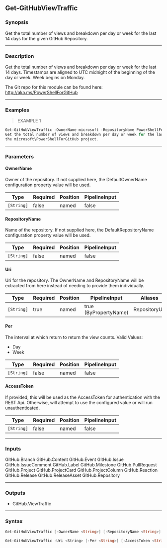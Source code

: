 Get-GitHubViewTraffic
---------------------

### Synopsis
Get the total number of views and breakdown per day or week for the last 14 days for the
given GitHub Repository.

---

### Description

Get the total number of views and breakdown per day or week for the last 14 days.
Timestamps are aligned to UTC midnight of the beginning of the day or week.
Week begins on Monday.

The Git repo for this module can be found here: http://aka.ms/PowerShellForGitHub

---

### Examples
> EXAMPLE 1

```PowerShell
Get-GitHubViewTraffic -OwnerName microsoft -RepositoryName PowerShellForGitHub
Get the total number of views and breakdown per day or week for the last 14 days from
the microsoft\PowerShellForGitHub project.
```

---

### Parameters
#### **OwnerName**
Owner of the repository.
If not supplied here, the DefaultOwnerName configuration property value will be used.

|Type      |Required|Position|PipelineInput|
|----------|--------|--------|-------------|
|`[String]`|false   |named   |false        |

#### **RepositoryName**
Name of the repository.
If not supplied here, the DefaultRepositoryName configuration property value will be used.

|Type      |Required|Position|PipelineInput|
|----------|--------|--------|-------------|
|`[String]`|false   |named   |false        |

#### **Uri**
Uri for the repository.
The OwnerName and RepositoryName will be extracted from here instead of needing to provide
them individually.

|Type      |Required|Position|PipelineInput        |Aliases      |
|----------|--------|--------|---------------------|-------------|
|`[String]`|true    |named   |true (ByPropertyName)|RepositoryUrl|

#### **Per**
The interval at which return to return the view counts.
Valid Values:

* Day
* Week

|Type      |Required|Position|PipelineInput|
|----------|--------|--------|-------------|
|`[String]`|false   |named   |false        |

#### **AccessToken**
If provided, this will be used as the AccessToken for authentication with the
REST Api.  Otherwise, will attempt to use the configured value or will run unauthenticated.

|Type      |Required|Position|PipelineInput|
|----------|--------|--------|-------------|
|`[String]`|false   |named   |false        |

---

### Inputs
GitHub.Branch
GitHub.Content
GitHub.Event
GitHub.Issue
GitHub.IssueComment
GitHub.Label
GitHub.Milestone
GitHub.PullRequest
GitHub.Project
GitHub.ProjectCard
GitHub.ProjectColumn
GitHub.Reaction
GitHub.Release
GitHub.ReleaseAsset
GitHub.Repository

---

### Outputs
* GitHub.ViewTraffic

---

### Syntax
```PowerShell
Get-GitHubViewTraffic [-OwnerName <String>] [-RepositoryName <String>] [-Per <String>] [-AccessToken <String>] [<CommonParameters>]
```
```PowerShell
Get-GitHubViewTraffic -Uri <String> [-Per <String>] [-AccessToken <String>] [<CommonParameters>]
```
